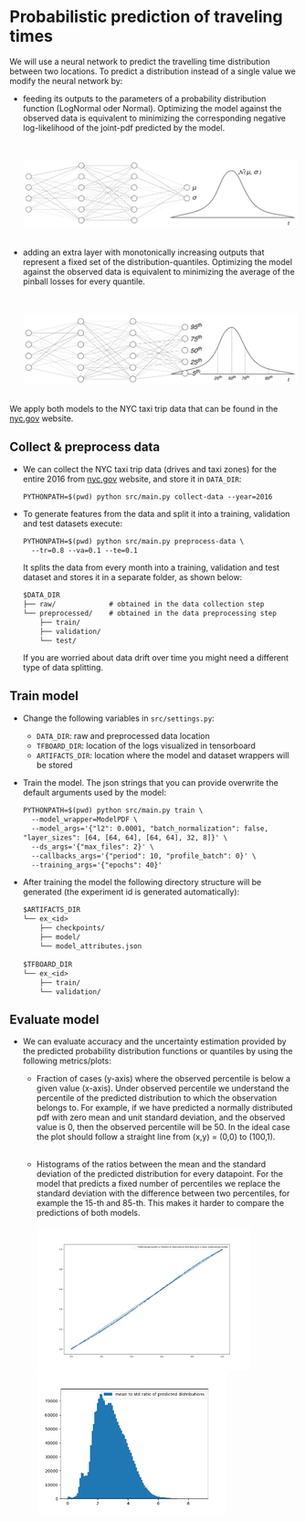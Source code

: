 # Probabilistic prediction of traveling times

We will use a neural network to predict the travelling time distribution between two locations. To predict a
distribution instead of a single value we modify the neural network by:

- feeding its outputs to the parameters of a probability distribution function (LogNormal oder Normal). Optimizing the
  model against the observed data is equivalent to minimizing the corresponding negative log-likelihood of the joint-pdf
  predicted by the model.

  <br><br>![Architecture](figs/nn_normal.png)<br><br>

- adding an extra layer with monotonically increasing outputs that represent a fixed set of the distribution-quantiles.
  Optimizing the model against the observed data is equivalent to minimizing the average of the pinball losses for every
  quantile.

  <br><br>![Architecture](figs/nn_iqf.png)<br><br>

We apply both models to the NYC taxi trip data that can be found
in the [nyc.gov](https://www1.nyc.gov/site/tlc/about/tlc-trip-record-data.page) website.

## Collect & preprocess data

- We can collect the NYC taxi trip data (drives and taxi zones) for the entire 2016 from [nyc.gov](https://www1.nyc.gov/site/tlc/about/tlc-trip-record-data.page) website, and store it in `DATA_DIR`:
  ```shell
  PYTHONPATH=$(pwd) python src/main.py collect-data --year=2016
  ```

- To generate features from the data and split it into a training, validation and test datasets execute:
  ```shell
  PYTHONPATH=$(pwd) python src/main.py preprocess-data \
    --tr=0.8 --va=0.1 --te=0.1
  ```
  It splits the data from every month into a training, validation and test dataset and stores it in a separate folder, as shown below:

  ```shell
  $DATA_DIR
  ├── raw/             # obtained in the data collection step
  └── preprocessed/    # obtained in the data preprocessing step
      ├── train/
      ├── validation/
      └── test/
  ```
  If you are worried about data drift over time you might need a different type of data splitting.


## Train model

- Change the following variables in `src/settings.py`:
  - `DATA_DIR`: raw and preprocessed data location   
  - `TFBOARD_DIR`: location of the logs visualized in tensorboard
  - `ARTIFACTS_DIR`: location where the model and dataset wrappers will be stored


- Train the model. The json strings that you can provide overwrite the default arguments used by the model:
  ```shell
  PYTHONPATH=$(pwd) python src/main.py train \
    --model_wrapper=ModelPDF \
    --model_args='{"l2": 0.0001, "batch_normalization": false, "layer_sizes": [64, [64, 64], [64, 64], 32, 8]}' \
    --ds_args='{"max_files": 2}' \
    --callbacks_args='{"period": 10, "profile_batch": 0}' \
    --training_args='{"epochs": 40}'
  ```

- After training the model the following directory structure will be generated (the experiment id is generated automatically):
  ```shell
  $ARTIFACTS_DIR
  └── ex_<id>
      ├── checkpoints/
      ├── model/
      └── model_attributes.json

  $TFBOARD_DIR
  └── ex_<id>
      ├── train/
      └── validation/
  ```

## Evaluate model

- We can evaluate accuracy and the uncertainty estimation provided by the predicted probability distribution functions or quantiles by using the following metrics/plots:

  - Fraction of cases (y-axis) where the observed percentile is below a given value (x-axis). Under observed percentile we understand the percentile of the predicted distribution to which the observation belongs to. For example, if we have predicted a normally distributed pdf with zero mean and unit standard deviation, and the observed value is 0, then the observed percentile will be 50. In the ideal case the plot should follow a straight line from (x,y) = (0,0) to (100,1).
  <br><br>

  - Histograms of the ratios between the mean and the standard deviation of the predicted distribution for every datapoint. For the model that predicts a fixed number of percentiles we replace the standard deviation with the difference between two percentiles, for example the 15-th and 85-th. This makes it harder to compare the predictions of both models.
     <br><br>
     <img src="figs/pdf-model_pct_plot.png" alt="isolated" height="250"/>
     <img src="figs/pdf-model_mean-to-std_histogram.png" alt="isolated" height="250"/>